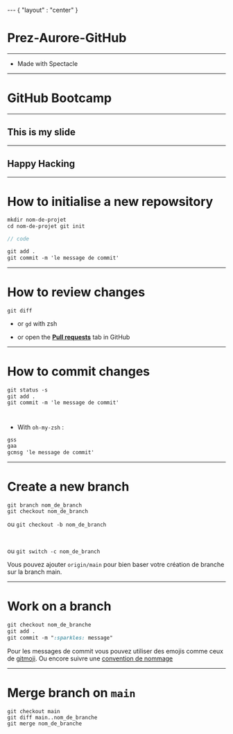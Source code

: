--- { "layout" : "center" }
<!-- slides.md -->
# Prez-Aurore-GitHub

---

- Made with Spectacle

---

# GitHub Bootcamp

---

## This is my slide

---

## Happy Hacking

---

# How to initialise a new repowsitory

```scss
mkdir nom-de-projet
cd nom-de-projet git init

// code

git add .
git commit -m 'le message de commit'
```

---

# How to review changes

```
git diff
```

- or `gd` with zsh

- or open the [**Pull requests**](https://github.com/flexbox/github-bootcamp/pulls) tab in GitHub

---

# How to commit changes

```scss
git status -s
git add .
git commit -m 'le message de commit'
```

#

- With `oh-my-zsh` :

```scss
gss
gaa
gcmsg 'le message de commit'
```

---

# Create a new branch

```
git branch nom_de_branch
git checkout nom_de_branch
```

ou `git checkout -b nom_de_branch`

<br>

ou `git switch -c nom_de_branch`

Vous pouvez ajouter `origin/main` pour bien baser votre création de branche sur la branch main.

---

# Work on a branch

```scss
git checkout nom_de_branche
git add .
git commit -m ":sparkles: message"
```

Pour les messages de commit vous pouvez utiliser des emojis comme ceux de [gitmoji](https://gitmoji.dev/).
Ou encore suivre une [convention de nommage](https://www.freecodecamp.org/news/how-to-write-better-git-commit-messages/)

---

# Merge branch on `main`

```
git checkout main
git diff main..nom_de_branche
git merge nom_de_branche
```
